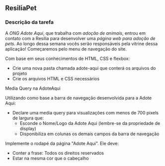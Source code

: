 ## ResiliaPet ##

### Descrição da tarefa ###

A *ONG Adote Aqui*, que trabalha com *adoção de animais*, entrou em contato com a Resilia para desenvolver uma *página web para adoção de pets*. Ao longo dessa semana vocês serão responsáveis pela vitrine dessa aplicação! Começaremos pelo menu de navegação do site.

Com base em seus conhecimentos de HTML, CSS e flexbox:

* Crie uma nova pasta chamada adote-aqui que conterá os arquivos do projeto
* Crie os arquivos HTML e CSS necessários

Media Query na AdoteAqui

Utilizando como base a barra de navegação desenvolvida para a Adote Aqui:

* Declare uma media query para visualizações com menos de 700 pixels de largura que:
    * Esconde o Nome/Logo da Adote Aqui (lembre-se da propriedade de display)
    * Disponibiliza em colunas os demais campos da barra de navegação

Implemente o rodapé da página "Adote Aqui". Ele deve:

* Conter a frase: Todos os direitos reservados
* Estar na mesma cor que o cabeçalho